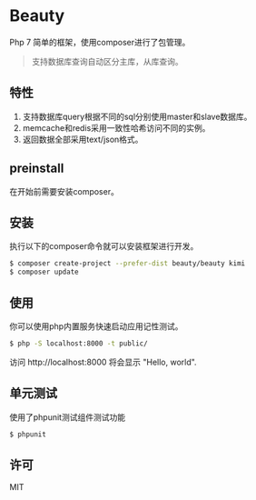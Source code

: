 # Beauty
Php 7 简单的框架，使用composer进行了包管理。
 > 支持数据库查询自动区分主库，从库查询。

## 特性
 1. 支持数据库query根据不同的sql分别使用master和slave数据库。
 2. memcache和redis采用一致性哈希访问不同的实例。
 3. 返回数据全部采用text/json格式。

## preinstall
在开始前需要安装composer。

## 安装
执行以下的composer命令就可以安装框架进行开发。
```bash
$ composer create-project --prefer-dist beauty/beauty kimi
$ composer update
```

## 使用
你可以使用php内置服务快速启动应用记性测试。
```bash
$ php -S localhost:8000 -t public/
```

访问 http://localhost:8000 将会显示 "Hello, world".

## 单元测试
使用了phpunit测试组件测试功能

```bash
$ phpunit
```

## 许可
MIT
